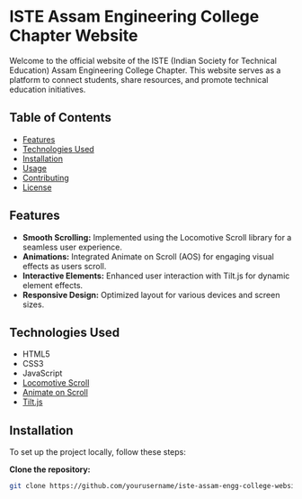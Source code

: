 # ISTE Assam Engineering College Chapter Website

Welcome to the official website of the ISTE (Indian Society for Technical Education) Assam Engineering College Chapter. This website serves as a platform to connect students, share resources, and promote technical education initiatives.

## Table of Contents

- [Features](#features)
- [Technologies Used](#technologies-used)
- [Installation](#installation)
- [Usage](#usage)
- [Contributing](#contributing)
- [License](#license)

## Features

- **Smooth Scrolling:** Implemented using the Locomotive Scroll library for a seamless user experience.
- **Animations:** Integrated Animate on Scroll (AOS) for engaging visual effects as users scroll.
- **Interactive Elements:** Enhanced user interaction with Tilt.js for dynamic element effects.
- **Responsive Design:** Optimized layout for various devices and screen sizes.

## Technologies Used

- HTML5
- CSS3
- JavaScript
- [Locomotive Scroll](https://github.com/locomotivemtl/locomotive-scroll)
- [Animate on Scroll](https://michalsnik.github.io/aos/)
- [Tilt.js](https://gijsroge.github.io/tilt.js/)

## Installation

To set up the project locally, follow these steps:

**Clone the repository:**
   ```bash
   git clone https://github.com/yourusername/iste-assam-engg-college-website.git
